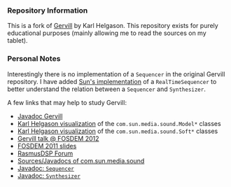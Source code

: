 ### Repository Information

This is a fork of [Gervill](https://java.net/projects/gervill/pages/Home) by Karl Helgason.
This repository exists for purely educational purposes (mainly allowing me to read the sources on my tablet).

### Personal Notes

Interestingly there is no implementation of a `Sequencer` in the original Gervill repository.
I have added [Sun's implementation](http://www.docjar.com/html/api/com/sun/media/sound/RealTimeSequencer.java.html) of a `RealTimeSequencer` to better understand the relation between a `Sequencer` and `Synthesizer`.

A few links that may help to study Gervill:

- [Javadoc Gervill](https://gervill.java.net/javadoc/index.html)
- [Karl Helgason visualization](https://java.net/projects/gervill/pages/InternalInstrumentModel) of the `com.sun.media.sound.Model*` classes
- [Karl Helgason visualization](https://java.net/projects/gervill/pages/Synthesizer) of the `com.sun.media.sound.Soft*` classes
- [Gervill talk @ FOSDEM 2012](http://vimeo.com/36728751)
- [FOSDEM 2011 slides](https://java.net/projects/gervill/downloads/directory/fosdem%252Ffosdem2011)
- [RasmusDSP Forum](http://sourceforge.net/p/rasmusdsp/discussion/602492/)
- [Sources/Javadocs of com.sun.media.sound](http://www.docjar.com/docs/api/com/sun/media/sound/package-index.html)
- [Javadoc: `Sequencer`](http://docs.oracle.com/javase/7/docs/api/javax/sound/midi/Sequencer.html)
- [Javadoc: `Synthesizer`](http://docs.oracle.com/javase/7/docs/api/javax/sound/midi/Synthesizer.html)




